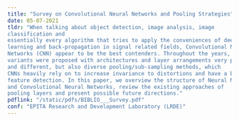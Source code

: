 ```yaml
---
title: "Survey on Convolutional Neural Networks and Pooling Strategies"
date: 05-07-2021
tldr: "When talking about object detection, image analysis, image
classification and
essentially every algorithm that tries to apply the conveniences of deep
learning and back-propagation in signal related fields, Convolutional Neural
Networks (CNN) appear to be the best contenders. Throughout the years, many
variants were proposed with architectures and layer arrangements very peculiar
and different, but also diverse pooling/sub-sampling methods, which
CNNs heavily rely on to increase invariance to distortions and have a broader
feature detection. In this paper, we overview the structure of Neural Networks
and Convolutional Neural Networks, review the existing approaches of
pooling layers and present possible future directions."
pdflink: "/static/pdfs/BIBLIO___Survey.pdf"
conf: "EPITA Research and Development Laboratory (LRDE)"
---
```

